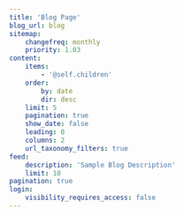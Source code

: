 ```yaml
---
title: 'Blog Page'
blog_url: blog
sitemap:
    changefreq: monthly
    priority: 1.03
content:
    items:
        - '@self.children'
    order:
        by: date
        dir: desc
    limit: 5
    pagination: true
    show_date: false
    leading: 0
    columns: 2
    url_taxonomy_filters: true
feed:
    description: 'Sample Blog Description'
    limit: 10
pagination: true
login:
    visibility_requires_access: false
---
```


